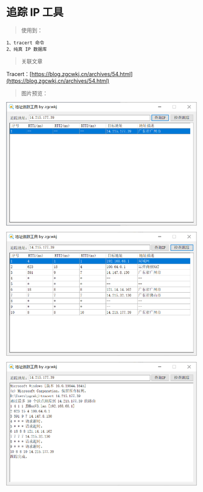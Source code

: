 # 追踪 IP 工具

> 使用到：

```
1、tracert 命令
2、纯真 IP 数据库
```

> 关联文章

Tracert：[https://blog.zgcwkj.cn/archives/54.html](https://blog.zgcwkj.cn/archives/54.html)

> 图片预览：

![001](/Picture_Preview/001.png)

![002](/Picture_Preview/002.png)

![003](/Picture_Preview/003.png)
